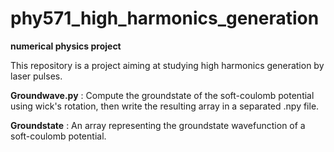 # phy571_high_harmonics_generation
**numerical physics project**

This repository is a project aiming at studying high harmonics generation by laser pulses.

**Groundwave.py** : Compute the groundstate of the soft-coulomb potential using wick's rotation, then write the resulting array in a separated .npy file.

**Groundstate** : An array representing the groundstate wavefunction of a soft-coulomb potential.
